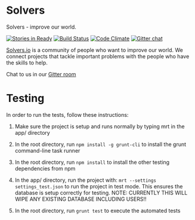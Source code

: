 Solvers
=======

Solvers - improve our world.

[![Stories in Ready](https://badge.waffle.io/solvers/solvers.png?label=ready)](https://waffle.io/solvers/solvers)
[![Build Status](https://travis-ci.org/solvers/solvers.png?branch=master)](https://travis-ci.org/solvers/solvers)
[![Code Climate](https://codeclimate.com/github/solvers/solvers.png)](https://codeclimate.com/github/solvers/solvers)
[![Gitter chat](https://badges.gitter.im/solvers/solvers.png)](https://gitter.im/solvers/solvers)

[Solvers.io](http://solvers.io) is a community of people who want to improve our world. We connect projects that tackle important problems with the people who have the skills to help.

Chat to us in our [Gitter room](https://gitter.im/solvers/solvers)

Testing
==

In order to run the tests, follow these instructions:

1. Make sure the project is setup and runs normally by typing mrt in the app/ directory

2. In the root directory, run ```npm install -g grunt-cli``` to install the grunt command-line task runner

3. In the root directory, run ```npm install``` to install the other testing dependencies from npm

4. In the app/ directory, run the project with: ```mrt --settings settings_test.json``` to run the project in test mode. This ensures the database is setup correctly for testing. NOTE: CURRENTLY THIS WILL WIPE ANY EXISTING DATABASE INCLUDING USERS!!

5. In the root directory, run ```grunt test``` to execute the automated tests
